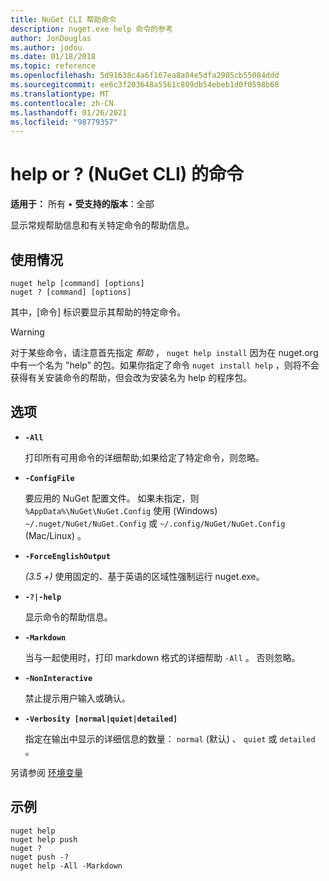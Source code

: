 ```yaml
---
title: NuGet CLI 帮助命令
description: nuget.exe help 命令的参考
author: JonDouglas
ms.author: jodou
ms.date: 01/18/2018
ms.topic: reference
ms.openlocfilehash: 5d91638c4a6f167ea8a04e5dfa2905cb55084ddd
ms.sourcegitcommit: ee6c3f203648a5561c809db54ebeb1d0f0598b68
ms.translationtype: MT
ms.contentlocale: zh-CN
ms.lasthandoff: 01/26/2021
ms.locfileid: "98779357"
---
```

# <a name="help-or--command-nuget-cli"></a>help or ?  (NuGet CLI) 的命令

**适用于：** 所有 &bullet; **受支持的版本**：全部

显示常规帮助信息和有关特定命令的帮助信息。

## <a name="usage"></a>使用情况

```cli
nuget help [command] [options]
nuget ? [command] [options]
```

其中，[命令] 标识要显示其帮助的特定命令。

> [!Warning]
> 对于某些命令，请注意首先指定 *帮助* ， `nuget help install` 因为在 nuget.org 中有一个名为 "help" 的包。如果你指定了命令 `nuget install help` ，则将不会获得有关安装命令的帮助，但会改为安装名为 help 的程序包。

## <a name="options"></a>选项

- **`-All`**

  打印所有可用命令的详细帮助;如果给定了特定命令，则忽略。

- **`-ConfigFile`**

  要应用的 NuGet 配置文件。 如果未指定，则 `%AppData%\NuGet\NuGet.Config` 使用 (Windows) `~/.nuget/NuGet/NuGet.Config` 或 `~/.config/NuGet/NuGet.Config` (Mac/Linux) 。

- **`-ForceEnglishOutput`**

  *(3.5 +)* 使用固定的、基于英语的区域性强制运行 nuget.exe。

- **`-?|-help`**

  显示命令的帮助信息。

- **`-Markdown`**

  当与一起使用时，打印 markdown 格式的详细帮助 `-All` 。 否则忽略。

- **`-NonInteractive`**

  禁止提示用户输入或确认。

- **`-Verbosity [normal|quiet|detailed]`**

  指定在输出中显示的详细信息的数量： `normal` (默认) 、 `quiet` 或 `detailed` 。

另请参阅 [环境变量](cli-ref-environment-variables.md)

## <a name="examples"></a>示例

```cli
nuget help
nuget help push
nuget ?
nuget push -?
nuget help -All -Markdown
```
